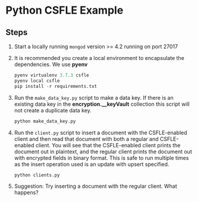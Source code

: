 # Python CSFLE Example

## Steps

1. Start a locally running `mongod` version >= 4.2 running on port 27017
2. It is recommended you create a local environment to encapsulate the
   dependencies. We use **pyenv**

   ```python
   pyenv virtualenv 3.7.3 csfle
   pyenv local csfle
   pip install -r requirements.txt
   ```

3. Run the `make_data_key.py` script to make a data key. If there is an
   existing data key in the **encryption.__keyVault** collection this script
   will not create a duplicate data key.

   ```python
   python make_data_key.py
   ```

4. Run the `client.py` script to insert a document with the CSFLE-enabled client
   and then read that document with both a regular and CSFLE-enabled client. You
   will see that the CSFLE-enabled client prints the document out in plaintext,
   and the regular client prints the document out with encrypted fields in
   binary format. This is safe to run multiple times as the insert operation
   used is an update with upsert specified.

   ```python
   python clients.py
   ```

5. Suggestion: Try inserting a document with the regular client. What happens?
